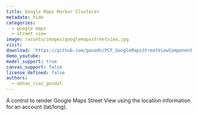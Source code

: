```yaml
---
title: Google Maps Marker Clusterer
metadate: hide
categories:
  - google maps
  - street view
image: /assets/images/googlemapsstreetview.jpg
visit: 
download: 'https://github.com/gonadn/PCF_GoogleMapsStreetViewComponent'
demo_youtube:
model_support: true
canvas_support: false
license_defined: false
authors:
  - adnan_riaz_gondal
---
```

A control to render Google Maps Street View using the location information for an account (lat/long).
